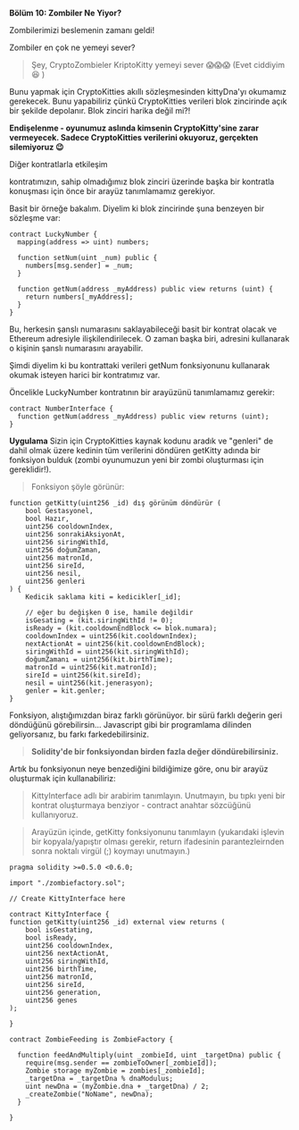 **Bölüm 10: Zombiler Ne Yiyor?**

Zombilerimizi beslemenin zamanı geldi! 

Zombiler en çok ne yemeyi sever?

>Şey, CryptoZombieler KriptoKitty  yemeyi sever 😱😱😱
(Evet ciddiyim 😆 )

Bunu yapmak için CryptoKitties akıllı sözleşmesinden kittyDna'yı okumamız gerekecek. Bunu yapabiliriz çünkü CryptoKitties verileri blok zincirinde açık bir şekilde depolanır. Blok zinciri harika değil mi?!

**__Endişelenme - oyunumuz aslında kimsenin CryptoKitty'sine zarar vermeyecek. Sadece CryptoKitties verilerini okuyoruz, gerçekten silemiyoruz 😉__**

Diğer kontratlarla etkileşim

kontratımızın, sahip olmadığımız blok zinciri üzerinde başka bir kontratla konuşması için önce bir arayüz tanımlamamız gerekiyor.

Basit bir örneğe bakalım. Diyelim ki blok zincirinde şuna benzeyen bir sözleşme var:
```
contract LuckyNumber {
  mapping(address => uint) numbers;

  function setNum(uint _num) public {
    numbers[msg.sender] = _num;
  }

  function getNum(address _myAddress) public view returns (uint) {
    return numbers[_myAddress];
  }
}
```
Bu, herkesin şanslı numarasını saklayabileceği basit bir kontrat olacak ve Ethereum adresiyle ilişkilendirilecek. O zaman başka biri, adresini kullanarak o kişinin şanslı numarasını arayabilir.

Şimdi diyelim ki bu kontrattaki verileri getNum fonksiyonunu kullanarak okumak isteyen harici bir kontratımız var.

Öncelikle LuckyNumber kontratının bir arayüzünü tanımlamamız gerekir:
```
contract NumberInterface {
  function getNum(address _myAddress) public view returns (uint);
}
```
**Uygulama**
Sizin için CryptoKitties kaynak kodunu aradık ve "genleri" de dahil olmak üzere kedinin tüm verilerini döndüren getKitty adında bir fonksiyon bulduk (zombi oyunumuzun yeni bir zombi oluşturması için gereklidir!).

>Fonksiyon şöyle görünür:
```
function getKitty(uint256 _id) dış görünüm döndürür (
    bool Gestasyonel,
    bool Hazır,
    uint256 cooldownIndex,
    uint256 sonrakiAksiyonAt,
    uint256 siringWithId,
    uint256 doğumZaman,
    uint256 matronId,
    uint256 sireId,
    uint256 nesil,
    uint256 genleri
) {
    Kedicik saklama kiti = kedicikler[_id];

    // eğer bu değişken 0 ise, hamile değildir
    isGesating = (kit.siringWithId != 0);
    isReady = (kit.cooldownEndBlock <= blok.numara);
    cooldownIndex = uint256(kit.cooldownIndex);
    nextActionAt = uint256(kit.cooldownEndBlock);
    siringWithId = uint256(kit.siringWithId);
    doğumZamanı = uint256(kit.birthTime);
    matronId = uint256(kit.matronId);
    sireId = uint256(kit.sireId);
    nesil = uint256(kit.jenerasyon);
    genler = kit.genler;
}
```
Fonksiyon, alıştığımızdan biraz farklı görünüyor. bir sürü farklı değerin geri döndüğünü görebilirsin... Javascript gibi bir programlama dilinden geliyorsanız, bu farkı farkedebilirsiniz. 

>**Solidity'de bir fonksiyondan birden fazla değer döndürebilirsiniz.**

Artık bu fonksiyonun neye benzediğini bildiğimize göre, onu bir arayüz oluşturmak için kullanabiliriz:

>KittyInterface adlı bir arabirim tanımlayın. Unutmayın, bu tıpkı yeni bir kontrat oluşturmaya benziyor - contract anahtar sözcüğünü kullanıyoruz.

>Arayüzün içinde, getKitty fonksiyonunu tanımlayın (yukarıdaki işlevin bir kopyala/yapıştır olması gerekir, return ifadesinin parantezleirnden sonra noktalı virgül (;) koymayı unutmayın.)
```
pragma solidity >=0.5.0 <0.6.0;

import "./zombiefactory.sol";

// Create KittyInterface here

contract KittyInterface {
function getKitty(uint256 _id) external view returns (
    bool isGestating,
    bool isReady,
    uint256 cooldownIndex,
    uint256 nextActionAt,
    uint256 siringWithId,
    uint256 birthTime,
    uint256 matronId,
    uint256 sireId,
    uint256 generation,
    uint256 genes
);

}

contract ZombieFeeding is ZombieFactory {

  function feedAndMultiply(uint _zombieId, uint _targetDna) public {
    require(msg.sender == zombieToOwner[_zombieId]);
    Zombie storage myZombie = zombies[_zombieId];
    _targetDna = _targetDna % dnaModulus;
    uint newDna = (myZombie.dna + _targetDna) / 2;
    _createZombie("NoName", newDna);
  }

}
```











